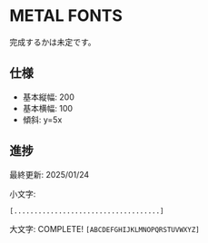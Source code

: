 # METAL FONTS
完成するかは未定です。

## 仕様

 - 基本縦幅: 200
 - 基本横幅: 100
 - 傾斜: y=5x

## 進捗

最終更新: 2025/01/24

小文字: 

```[....................................]```

大文字: 
COMPLETE!
```[ABCDEFGHIJKLMNOPQRSTUVWXYZ]```
